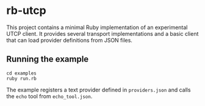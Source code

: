 # rb-utcp

This project contains a minimal Ruby implementation of an experimental UTCP client.
It provides several transport implementations and a basic client that can load
provider definitions from JSON files.

## Running the example

```
cd examples
ruby run.rb
```

The example registers a text provider defined in `providers.json` and calls the
`echo` tool from `echo_tool.json`.

